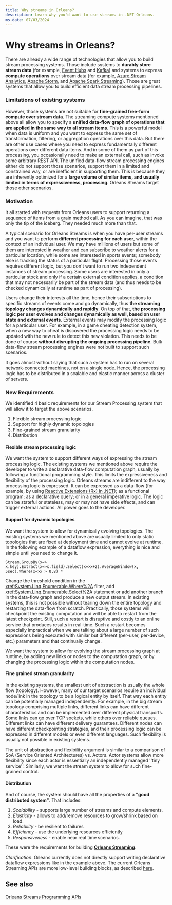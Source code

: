 ```yaml
---
title: Why streams in Orleans?
description: Learn why you'd want to use streams in .NET Orleans.
ms.date: 07/03/2024
---
```


# Why streams in Orleans?

There are already a wide range of technologies that allow you to build stream processing systems. Those include systems to **durably store stream data** (for example, [Event Hubs](https://azure.microsoft.com/services/event-hubs/) and [Kafka](https://kafka.apache.org/)) and systems to express **compute operations** over stream data (for example, [Azure Stream Analytics](https://azure.microsoft.com/services/stream-analytics/), [Apache Storm](https://storm.apache.org/), and [Apache Spark Streaming](https://spark.apache.org/streaming/)). Those are great systems that allow you to build efficient data stream processing pipelines.

### Limitations of existing systems

However, those systems are not suitable for **fine-grained free-form compute over stream data**. The streaming compute systems mentioned above all allow you to specify a **unified data-flow graph of operations that are applied in the same way to all stream items**. This is a powerful model when data is uniform and you want to express the same set of transformation, filtering, or aggregation operations over this data. But there are other use cases where you need to express fundamentally different operations over different data items. And in some of them as part of this processing, you occasionally need to make an external call, such as invoke some arbitrary REST API. The unified data-flow stream processing engines either do not support those scenarios, support them in a limited and constrained way, or are inefficient in supporting them. This is because they are inherently optimized for a **large volume of similar items, and usually limited in terms of expressiveness, processing**. Orleans Streams target those other scenarios.

### Motivation

It all started with requests from Orleans users to support returning a sequence of items from a grain method call. As you can imagine, that was only the tip of the iceberg. They needed much more than that.

A typical scenario for Orleans Streams is when you have per-user streams and you want to perform **different processing for each user**, within the context of an individual user. We may have millions of users but some of them are interested in weather and can subscribe to weather alerts for a particular location, while some are interested in sports events; somebody else is tracking the status of a particular flight. Processing those events requires different logic, but you don't want to run two independent instances of stream processing. Some users are interested in only a particular stock and only if a certain external condition applies, a condition that may not necessarily be part of the stream data (and thus needs to be checked dynamically at runtime as part of processing).

Users change their interests all the time, hence their subscriptions to specific streams of events come and go dynamically, thus **the streaming topology changes dynamically and rapidly**. On top of that, **the processing logic per user evolves and changes dynamically as well, based on user state and external events**. External events may modify the processing logic for a particular user. For example, in a game cheating detection system, when a new way to cheat is discovered the processing logic needs to be updated with the new rule to detect this new violation. This needs to be done of course **without disrupting the ongoing processing pipeline**. Bulk data-flow stream processing engines were not built to support such scenarios.

It goes almost without saying that such a system has to run on several network-connected machines, not on a single node. Hence, the processing logic has to be distributed in a scalable and elastic manner across a cluster of servers.

### New Requirements

We identified 4 basic requirements for our Stream Processing system that will allow it to target the above scenarios.

1. Flexible stream processing logic
2. Support for highly dynamic topologies
3. Fine-grained stream granularity
4. Distribution

#### Flexible stream processing logic

We want the system to support different ways of expressing the stream processing logic. The existing systems we mentioned above require the developer to write a declarative data-flow computation graph, usually by following a functional programming style. This limits the expressiveness and flexibility of the processing logic. Orleans streams are indifferent to the way processing logic is expressed. It can be expressed as a data-flow (for example, by using [Reactive Extensions (Rx) in .NET](/previous-versions/dotnet/reactive-extensions/hh242985(v=vs.103))); as a functional program; as a declarative query; or in a general imperative logic. The logic can be stateful or stateless, may or may not have side effects, and can trigger external actions. All power goes to the developer.

#### Support for dynamic topologies

We want the system to allow for dynamically evolving topologies. The existing systems we mentioned above are usually limited to only static topologies that are fixed at deployment time and cannot evolve at runtime. In the following example of a dataflow expression, everything is nice and simple until you need to change it.

``
Stream.GroupBy(x=> x.key).Extract(x=>x.field).Select(x=>x+2).AverageWindow(x, 5sec).Where(x=>x > 0.8) *
``

Change the threshold condition in the <xref:System.Linq.Enumerable.Where%2A> filter, add <xref:System.Linq.Enumerable.Select%2A> statement or add another branch in the data-flow graph and produce a new output stream. In existing systems, this is not possible without tearing down the entire topology and restarting the data-flow from scratch. Practically, those systems will checkpoint the existing computation and will be able to restart from the latest checkpoint. Still, such a restart is disruptive and costly to an online service that produces results in real-time. Such a restart becomes especially impractical when we are talking about a large number of such expressions being executed with similar but different (per-user, per-device, etc.) parameters and that continually change.

We want the system to allow for evolving the stream processing graph at runtime, by adding new links or nodes to the computation graph, or by changing the processing logic within the computation nodes.

#### Fine grained stream granularity

In the existing systems, the smallest unit of abstraction is usually the whole flow (topology). However, many of our target scenarios require an individual node/link in the topology to be a logical entity by itself. That way each entity can be potentially managed independently. For example, in the big stream topology comprising multiple links, different links can have different characteristics and can be implemented over different physical transports. Some links can go over TCP sockets, while others over reliable queues. Different links can have different delivery guarantees. Different nodes can have different checkpointing strategies, and their processing logic can be expressed in different models or even different languages. Such flexibility is usually not possible in existing systems.

The unit of abstraction and flexibility argument is similar to a comparison of SoA (Service Oriented Architectures) vs. Actors. Actor systems allow more flexibility since each actor is essentially an independently managed ''tiny service''. Similarly, we want the stream system to allow for such fine-grained control.

#### Distribution

And of course, the system should have all the properties of a **"good distributed system"**. That includes:

1. _Scalability_ - supports large number of streams and compute elements.
2. _Elasticity_ - allows to add/remove resources to grow/shrink based on load.
3. _Reliability_ - be resilient to failures
4. _Efficiency_ - use the underlying resources efficiently
5. _Responsiveness_ - enable near real time scenarios.

These were the requirements for building [**Orleans Streaming**](index.md).

_Clarification_: Orleans currently does not directly support writing declarative dataflow expressions like in the example above. The current Orleans Streaming APIs are more low-level building blocks, as described [here](streams-programming-apis.md).

## See also

[Orleans Streams Programming APIs](streams-programming-apis.md)
